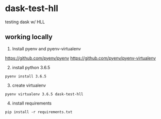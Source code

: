 # dask-test-hll

testing dask w/ HLL

## working locally
1. Install pyenv and pyenv-virtualenv 

https://github.com/pyenv/pyenv
https://github.com/pyenv/pyenv-virtualenv

2. install python 3.6.5

`pyenv install 3.6.5`

3. create virtualenv


`pyenv virtualenv 3.6.5 dask-test-hll`

4. install requirements

`pip install -r requirements.txt` 
